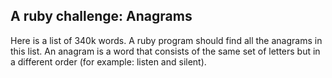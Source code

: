 ## A ruby challenge: Anagrams

Here is a list of 340k words. A ruby program should find all the anagrams in this list. An anagram is a word that consists of the same set of letters but in a different order (for example: listen and silent).
